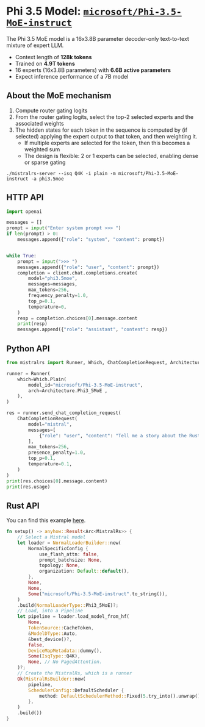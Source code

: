 # Phi 3.5 Model: [`microsoft/Phi-3.5-MoE-instruct`](https://huggingface.co/microsoft/Phi-3.5-MoE-instruct)

The Phi 3.5 MoE model is a 16x3.8B parameter decoder-only text-to-text mixture of expert LLM.

- Context length of **128k tokens**
- Trained on **4.9T tokens**
- 16 experts (16x3.8B parameters) with **6.6B active parameters**
- Expect inference performance of a 7B model

## About the MoE mechanism
1) Compute router gating logits
2) From the router gating logits, select the top-2 selected experts and the associated weights
3) The hidden states for each token in the sequence is computed by (if selected) applying the expert output to that token, and then weighting it. 
    - If multiple experts are selected for the token, then this becomes a weighted sum
    - The design is flexible: 2 or 1 experts can be selected, enabling dense or sparse gating

```
./mistralrs-server --isq Q4K -i plain -m microsoft/Phi-3.5-MoE-instruct -a phi3.5moe
```

## HTTP API

```py
import openai

messages = []
prompt = input("Enter system prompt >>> ")
if len(prompt) > 0:
    messages.append({"role": "system", "content": prompt})


while True:
    prompt = input(">>> ")
    messages.append({"role": "user", "content": prompt})
    completion = client.chat.completions.create(
        model="phi3.5moe",
        messages=messages,
        max_tokens=256,
        frequency_penalty=1.0,
        top_p=0.1,
        temperature=0,
    )
    resp = completion.choices[0].message.content
    print(resp)
    messages.append({"role": "assistant", "content": resp})
```

## Python API
```py
from mistralrs import Runner, Which, ChatCompletionRequest, Architecture

runner = Runner(
    which=Which.Plain(
        model_id="microsoft/Phi-3.5-MoE-instruct",
        arch=Architecture.Phi3_5MoE ,
    ),
)

res = runner.send_chat_completion_request(
    ChatCompletionRequest(
        model="mistral",
        messages=[
            {"role": "user", "content": "Tell me a story about the Rust type system."}
        ],
        max_tokens=256,
        presence_penalty=1.0,
        top_p=0.1,
        temperature=0.1,
    )
)
print(res.choices[0].message.content)
print(res.usage)
```

## Rust API
You can find this example [here](../mistralrs/examples/phi3_5_moe/main.rs).

```rust
fn setup() -> anyhow::Result<Arc<MistralRs>> {
    // Select a Mistral model
    let loader = NormalLoaderBuilder::new(
        NormalSpecificConfig {
            use_flash_attn: false,
            prompt_batchsize: None,
            topology: None,
            organization: Default::default(),
        },
        None,
        None,
        Some("microsoft/Phi-3.5-MoE-instruct".to_string()),
    )
    .build(NormalLoaderType::Phi3_5MoE)?;
    // Load, into a Pipeline
    let pipeline = loader.load_model_from_hf(
        None,
        TokenSource::CacheToken,
        &ModelDType::Auto,
        &best_device()?,
        false,
        DeviceMapMetadata::dummy(),
        Some(IsqType::Q4K),
        None, // No PagedAttention.
    )?;
    // Create the MistralRs, which is a runner
    Ok(MistralRsBuilder::new(
        pipeline,
        SchedulerConfig::DefaultScheduler {
            method: DefaultSchedulerMethod::Fixed(5.try_into().unwrap()),
        },
    )
    .build())
}
```
